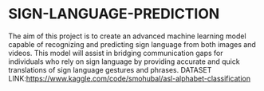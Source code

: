 # SIGN-LANGUAGE-PREDICTION
The aim of this project is to create an advanced machine learning model capable of recognizing and predicting sign language from both images and videos. This model will assist in bridging communication gaps for individuals who rely on sign language by providing accurate and quick translations of sign language gestures and phrases.
DATASET LINK:https://www.kaggle.com/code/smohubal/asl-alphabet-classification
